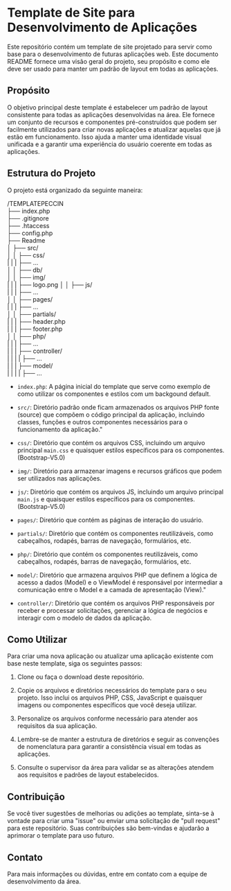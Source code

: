 # Template de Site para Desenvolvimento de Aplicações

Este repositório contém um template de site projetado para servir como base para o desenvolvimento de futuras aplicações web. Este documento README fornece uma visão geral do projeto, seu propósito e como ele deve ser usado para manter um padrão de layout em todas as aplicações.

## Propósito

O objetivo principal deste template é estabelecer um padrão de layout consistente para todas as aplicações desenvolvidas na área. Ele fornece um conjunto de recursos e componentes pré-construídos que podem ser facilmente utilizados para criar novas aplicações e atualizar aquelas que já estão em funcionamento. Isso ajuda a manter uma identidade visual unificada e a garantir uma experiência do usuário coerente em todas as aplicações.

## Estrutura do Projeto

O projeto está organizado da seguinte maneira:

/TEMPLATEPECCIN <br>
├── index.php <br> 
├── .gitignore <br>
├── .htaccess <br>
├── config.php <br>
├── Readme <br>
│ ├── src/ <br>
│ │ ├── css/ <br>
| | |  ├── ... <br> 
│ │ ├── db/ <br>
│ │ ├── img/ <br>
| | |  ├── logo.png
│ │ ├── js/ <br>
| | |  ├── ...<br>
│ │ ├── pages/ <br>
| | |  ├── ...<br>
│ │ ├── partials/ <br>
| | |  ├── header.php <br>
| | |  ├── footer.php <br>
│ │ ├── php/ <br>
| | |  ├── ... <br>
| | |  ├── controller/ <br>
| | |  |  ├── ... <br>
| | |  ├── model/ <br>
| | |  |  ├── ... <br>



- `index.php`: A página inicial do template que serve como exemplo de como utilizar os componentes e estilos com um backgound default.

- `src/`:  Diretório padrão onde ficam armazenados os arquivos PHP fonte (source) que compõem o código principal da aplicação, incluindo classes, funções e outros componentes necessários para o funcionamento da aplicação."

- `css/`: Diretório que contém os arquivos CSS, incluindo um arquivo principal `main.css` e quaisquer estilos específicos para os componentes.(Bootstrap-V5.0)

- `img/`: Diretório para armazenar imagens e recursos gráficos que podem ser utilizados nas aplicações.

- `js/`: Diretório que contém os arquivos JS, incluindo um arquivo principal `main.js` e quaisquer estilos específicos para os componentes.(Bootstrap-V5.0)

- `pages/`: Diretório que contém as páginas de interação do usuário.

- `partials/`: Diretório que contém os componentes reutilizáveis, como cabeçalhos, rodapés, barras de navegação, formulários, etc.

- `php/`: Diretório que contém os componentes reutilizáveis, como cabeçalhos, rodapés, barras de navegação, formulários, etc.

- `model/`: Diretório que armazena arquivos PHP que definem a lógica de acesso a dados (Model) e o ViewModel é responsável por intermediar a comunicação entre o Model e a camada de apresentação (View)."

- `controller/`: Diretório que contém os arquivos PHP responsáveis por receber e processar solicitações, gerenciar a lógica de negócios e interagir com o modelo de dados da aplicação.


## Como Utilizar

Para criar uma nova aplicação ou atualizar uma aplicação existente com base neste template, siga os seguintes passos:

1. Clone ou faça o download deste repositório.

2. Copie os arquivos e diretórios necessários do template para o seu projeto. Isso inclui os arquivos PHP, CSS, JavaScript e quaisquer imagens ou componentes específicos que você deseja utilizar.

3. Personalize os arquivos conforme necessário para atender aos requisitos da sua aplicação.

4. Lembre-se de manter a estrutura de diretórios e seguir as convenções de nomenclatura para garantir a consistência visual em todas as aplicações.

5. Consulte o supervisor da área para validar se as alterações atendem aos requisitos e padrões de layout estabelecidos.

## Contribuição

Se você tiver sugestões de melhorias ou adições ao template, sinta-se à vontade para criar uma "issue" ou enviar uma solicitação de "pull request" para este repositório. Suas contribuições são bem-vindas e ajudarão a aprimorar o template para uso futuro.

## Contato

Para mais informações ou dúvidas, entre em contato com a equipe de desenvolvimento da área.
